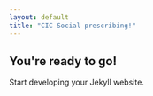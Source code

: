 ```yaml
---
layout: default
title: "CIC Social prescribing!"
---
```


## You're ready to go!

Start developing your Jekyll website.
